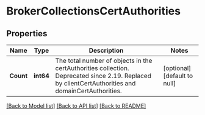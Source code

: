 # BrokerCollectionsCertAuthorities

## Properties
Name | Type | Description | Notes
------------ | ------------- | ------------- | -------------
**Count** | **int64** | The total number of objects in the certAuthorities collection. Deprecated since 2.19. Replaced by clientCertAuthorities and domainCertAuthorities. | [optional] [default to null]

[[Back to Model list]](../README.md#documentation-for-models) [[Back to API list]](../README.md#documentation-for-api-endpoints) [[Back to README]](../README.md)

